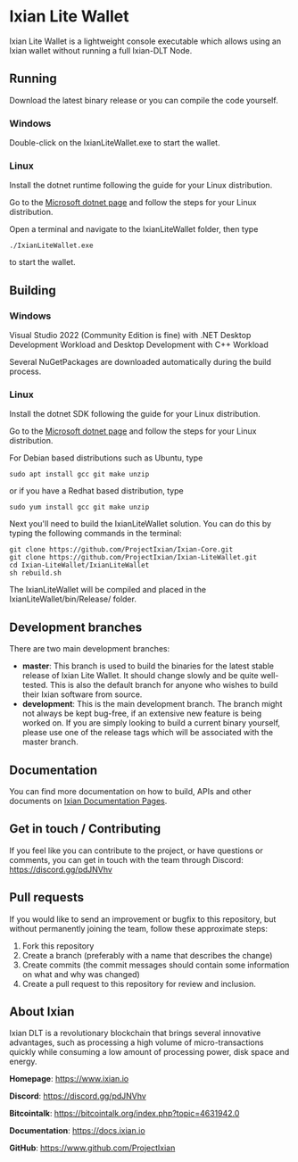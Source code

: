 # Ixian Lite Wallet
Ixian Lite Wallet is a lightweight console executable which allows using an Ixian wallet without running a full Ixian-DLT Node.

## Running
Download the latest binary release or you can compile the code yourself.

### Windows
Double-click on the IxianLiteWallet.exe to start the wallet.

### Linux
Install the dotnet runtime following the guide for your Linux distribution.

Go to the [Microsoft dotnet page](https://learn.microsoft.com/en-us/dotnet/core/install/linux) and follow the steps for your Linux distribution.

Open a terminal and navigate to the IxianLiteWallet folder, then type
```
./IxianLiteWallet.exe
```
to start the wallet.

## Building
### Windows
Visual Studio 2022 (Community Edition is fine) with .NET Desktop Development Workload and Desktop Development with C++ Workload

Several NuGetPackages are downloaded automatically during the build process.

### Linux
Install the dotnet SDK following the guide for your Linux distribution.

Go to the [Microsoft dotnet page](https://learn.microsoft.com/en-us/dotnet/core/install/linux) and follow the steps for your Linux distribution.

For Debian based distributions such as Ubuntu, type
```
sudo apt install gcc git make unzip
```
or if you have a Redhat based distribution, type
```
sudo yum install gcc git make unzip
```

Next you'll need to build the IxianLiteWallet solution. You can do this by typing the following commands in the terminal:
```
git clone https://github.com/ProjectIxian/Ixian-Core.git
git clone https://github.com/ProjectIxian/Ixian-LiteWallet.git
cd Ixian-LiteWallet/IxianLiteWallet
sh rebuild.sh
```
The IxianLiteWallet will be compiled and placed in the IxianLiteWallet/bin/Release/ folder.

## Development branches

There are two main development branches:
* **master**: This branch is used to build the binaries for the latest stable release of Ixian Lite Wallet. It should change slowly and be quite well-tested. This is also the default branch for anyone who wishes to build their Ixian software from source.
* **development**: This is the main development branch. The branch might not always be kept bug-free, if an extensive new feature is being worked on. If you are simply looking to build a current binary yourself, please use one of the release tags which will be associated with the master branch.

## Documentation

You can find more documentation on how to build, APIs and other documents on [Ixian Documentation Pages](https://docs.ixian.io).

## Get in touch / Contributing

If you feel like you can contribute to the project, or have questions or comments, you can get in touch with the team through Discord: https://discord.gg/pdJNVhv

## Pull requests

If you would like to send an improvement or bugfix to this repository, but without permanently joining the team, follow these approximate steps:

1. Fork this repository
2. Create a branch (preferably with a name that describes the change)
3. Create commits (the commit messages should contain some information on what and why was changed)
4. Create a pull request to this repository for review and inclusion.

## About Ixian

Ixian DLT is a revolutionary blockchain that brings several innovative advantages, such as processing a high volume of micro-transactions quickly while consuming a low amount of processing power, disk space and energy.

**Homepage**: https://www.ixian.io

**Discord**: https://discord.gg/pdJNVhv

**Bitcointalk**: https://bitcointalk.org/index.php?topic=4631942.0

**Documentation**: https://docs.ixian.io

**GitHub**: https://www.github.com/ProjectIxian
